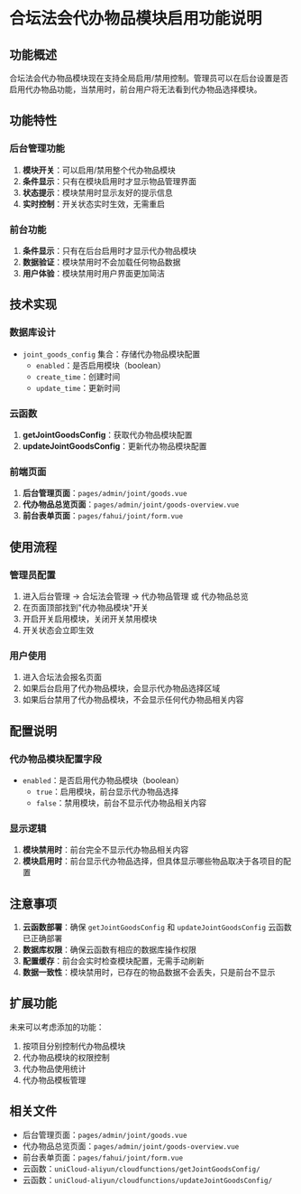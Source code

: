 # 合坛法会代办物品模块启用功能说明

## 功能概述

合坛法会代办物品模块现在支持全局启用/禁用控制。管理员可以在后台设置是否启用代办物品功能，当禁用时，前台用户将无法看到代办物品选择模块。

## 功能特性

### 后台管理功能
1. **模块开关**：可以启用/禁用整个代办物品模块
2. **条件显示**：只有在模块启用时才显示物品管理界面
3. **状态提示**：模块禁用时显示友好的提示信息
4. **实时控制**：开关状态实时生效，无需重启

### 前台功能
1. **条件显示**：只有在后台启用时才显示代办物品模块
2. **数据验证**：模块禁用时不会加载任何物品数据
3. **用户体验**：模块禁用时用户界面更加简洁

## 技术实现

### 数据库设计
- `joint_goods_config` 集合：存储代办物品模块配置
  - `enabled`：是否启用模块（boolean）
  - `create_time`：创建时间
  - `update_time`：更新时间

### 云函数
1. **getJointGoodsConfig**：获取代办物品模块配置
2. **updateJointGoodsConfig**：更新代办物品模块配置

### 前端页面
1. **后台管理页面**：`pages/admin/joint/goods.vue`
2. **代办物品总览页面**：`pages/admin/joint/goods-overview.vue`
3. **前台表单页面**：`pages/fahui/joint/form.vue`

## 使用流程

### 管理员配置
1. 进入后台管理 → 合坛法会管理 → 代办物品管理 或 代办物品总览
2. 在页面顶部找到"代办物品模块"开关
3. 开启开关启用模块，关闭开关禁用模块
4. 开关状态会立即生效

### 用户使用
1. 进入合坛法会报名页面
2. 如果后台启用了代办物品模块，会显示代办物品选择区域
3. 如果后台禁用了代办物品模块，不会显示任何代办物品相关内容

## 配置说明

### 代办物品模块配置字段
- `enabled`：是否启用代办物品模块（boolean）
  - `true`：启用模块，前台显示代办物品选择
  - `false`：禁用模块，前台不显示代办物品相关内容

### 显示逻辑
1. **模块禁用时**：前台完全不显示代办物品相关内容
2. **模块启用时**：前台显示代办物品选择，但具体显示哪些物品取决于各项目的配置

## 注意事项

1. **云函数部署**：确保 `getJointGoodsConfig` 和 `updateJointGoodsConfig` 云函数已正确部署
2. **数据库权限**：确保云函数有相应的数据库操作权限
3. **配置缓存**：前台会实时检查模块配置，无需手动刷新
4. **数据一致性**：模块禁用时，已存在的物品数据不会丢失，只是前台不显示

## 扩展功能

未来可以考虑添加的功能：
1. 按项目分别控制代办物品模块
2. 代办物品模块的权限控制
3. 代办物品使用统计
4. 代办物品模板管理

## 相关文件

- 后台管理页面：`pages/admin/joint/goods.vue`
- 代办物品总览页面：`pages/admin/joint/goods-overview.vue`
- 前台表单页面：`pages/fahui/joint/form.vue`
- 云函数：`uniCloud-aliyun/cloudfunctions/getJointGoodsConfig/`
- 云函数：`uniCloud-aliyun/cloudfunctions/updateJointGoodsConfig/` 